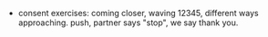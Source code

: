 * consent exercises: coming closer, waving 12345, different ways approaching. push, partner says "stop", we say thank you.
